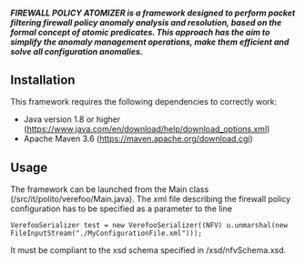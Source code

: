 
##### FIREWALL POLICY ATOMIZER is a framework designed to perform packet filtering firewall policy anomaly analysis and resolution, based on the formal concept of atomic predicates. This approach has the aim to simplify the anomaly management operations, make them efficient and solve all configuration anomalies.


## Installation
This framework requires the following dependencies to correctly work:
 - Java version 1.8 or higher (https://www.java.com/en/download/help/download_options.xml)
 - Apache Maven 3.6 (https://maven.apache.org/download.cgi)

## Usage
The framework can be launched from the Main class (/src/it/polito/verefoo/Main.java). The xml file describing the firewall policy configuration has to be specified as a parameter to the line 

	VerefooSerializer test = new VerefooSerializer((NFV) u.unmarshal(new FileInputStream("./MyConfigurationFile.xml")));

It must be compliant to the xsd schema specified in /xsd/nfvSchema.xsd.